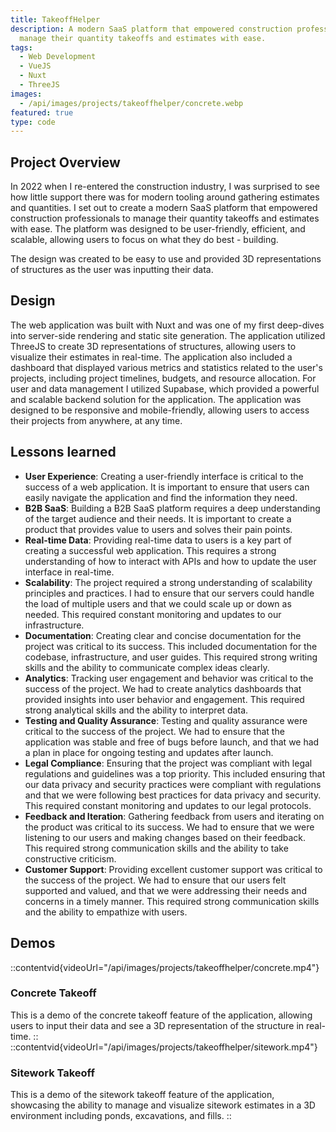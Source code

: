 ```yaml
---
title: TakeoffHelper
description: A modern SaaS platform that empowered construction professionals to
  manage their quantity takeoffs and estimates with ease.
tags:
  - Web Development
  - VueJS
  - Nuxt
  - ThreeJS
images:
  - /api/images/projects/takeoffhelper/concrete.webp
featured: true
type: code
---
```


## Project Overview

In 2022 when I re-entered the construction industry, I was surprised to see how little support there was for modern tooling around gathering estimates and quantities.
I set out to create a modern SaaS platform that empowered construction professionals to manage their quantity takeoffs and estimates with ease.
The platform was designed to be user-friendly, efficient, and scalable, allowing users to focus on what they do best - building.

The design was created to be easy to use and provided 3D representations of structures as the user was inputting their data.

## Design

The web application was built with Nuxt and was one of my first deep-dives into server-side rendering and static site generation.
The application utilized ThreeJS to create 3D representations of structures, allowing users to visualize their estimates in real-time.
The application also included a dashboard that displayed various metrics and statistics related to the user's projects, including project timelines, budgets, and resource allocation.
For user and data management I utilized Supabase, which provided a powerful and scalable backend solution for the application.
The application was designed to be responsive and mobile-friendly, allowing users to access their projects from anywhere, at any time.

## Lessons learned

- **User Experience**: Creating a user-friendly interface is critical to the success of a web application. It is important to ensure that users can easily navigate the application and find the information they need.
- **B2B SaaS**: Building a B2B SaaS platform requires a deep understanding of the target audience and their needs. It is important to create a product that provides value to users and solves their pain points.
- **Real-time Data**: Providing real-time data to users is a key part of creating a successful web application. This requires a strong understanding of how to interact with APIs and how to update the user interface in real-time.
- **Scalability**: The project required a strong understanding of scalability principles and practices. I had to ensure that our servers could handle the load of multiple users and that we could scale up or down as needed. This required constant monitoring and updates to our infrastructure.
- **Documentation**: Creating clear and concise documentation for the project was critical to its success. This included documentation for the codebase, infrastructure, and user guides. This required strong writing skills and the ability to communicate complex ideas clearly.
- **Analytics**: Tracking user engagement and behavior was critical to the success of the project. We had to create analytics dashboards that provided insights into user behavior and engagement. This required strong analytical skills and the ability to interpret data.
- **Testing and Quality Assurance**: Testing and quality assurance were critical to the success of the project. We had to ensure that the application was stable and free of bugs before launch, and that we had a plan in place for ongoing testing and updates after launch.
- **Legal Compliance**: Ensuring that the project was compliant with legal regulations and guidelines was a top priority. This included ensuring that our data privacy and security practices were compliant with regulations and that we were following best practices for data privacy and security. This required constant monitoring and updates to our legal protocols.
- **Feedback and Iteration**: Gathering feedback from users and iterating on the product was critical to its success. We had to ensure that we were listening to our users and making changes based on their feedback. This required strong communication skills and the ability to take constructive criticism.
- **Customer Support**: Providing excellent customer support was critical to the success of the project. We had to ensure that our users felt supported and valued, and that we were addressing their needs and concerns in a timely manner. This required strong communication skills and the ability to empathize with users.

## Demos
::contentvid{videoUrl="/api/images/projects/takeoffhelper/concrete.mp4"}
### Concrete Takeoff
This is a demo of the concrete takeoff feature of the application, allowing users to input their data and see a 3D representation of the structure in real-time.
::
::contentvid{videoUrl="/api/images/projects/takeoffhelper/sitework.mp4"}
### Sitework Takeoff
This is a demo of the sitework takeoff feature of the application, showcasing the ability to manage and visualize sitework estimates in a 3D environment including ponds, excavations, and fills.
::